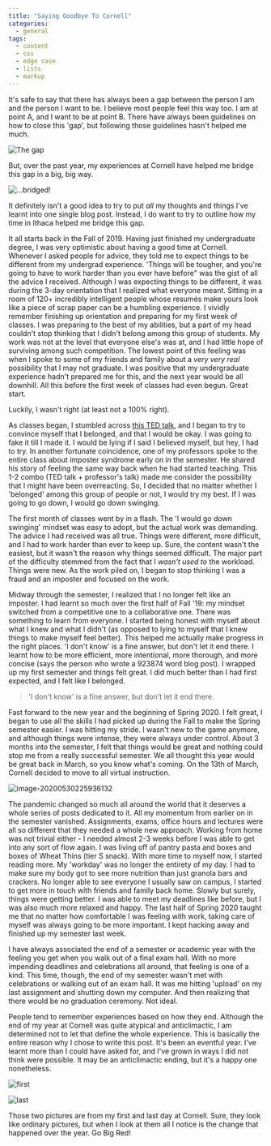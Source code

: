 ```yaml
---
title: "Saying Goodbye To Cornell"
categories:
  - general
tags:
  - content
  - css
  - edge case
  - lists
  - markup
---
```


It's safe to say that there has always been a gap between the person I am and the person I want to be. I believe most people feel this way too. I am at point A, and I want to be at point B. There have always been guidelines on how to close this 'gap', but following those guidelines hasn't helped me much. 

![The gap](/assets/images/posts/post1/ill1.jpg)

But, over the past year, my experiences at Cornell have helped me bridge this gap in a big, big way.

![...bridged!](/assets/images/posts/post1/ill2.png)

It definitely isn't a good idea to try to put *all* my thoughts and things I've learnt into one single blog post. Instead, I do want to try to outline how my time in Ithaca helped me bridge this gap.

It all starts back in the Fall of 2019. Having just finished my undergraduate degree, I was very optimistic about having a good time at Cornell. Whenever I asked people for advice, they told me to expect things to be different from my undergrad experience. 'Things will be tougher, and you're going to have to work harder than you ever have before" was the gist of all the advice I received. Although I was expecting things to be different, it was during the 3-day orientation that I realized what everyone meant. Sitting in a room of 120+ incredibly intelligent people whose resumés make yours look like a piece of scrap paper can be a humbling experience. I  vividly remember finishing up orientation and preparing for my first week of classes. I was preparing to the best of my abilities, but a part of my head couldn't stop thinking that I didn't belong among this group of students. My work was not at the level that everyone else's was at, and I had little hope of surviving among such competition. The lowest point of this feeling was when I spoke to some of my friends and family about a *very very real* possibility that I may not graduate. I was positive that my undergraduate experience hadn't prepared me for this, and the next year would be all downhill. All this before the first week of classes had even begun. Great start.

Luckily, I wasn't right (at least not a 100% right). 

As classes began, I stumbled across [this TED talk](https://www.ted.com/talks/amy_cuddy_your_body_language_may_shape_who_you_are?language=en), and I began to try to convince myself that I belonged, and that I would be okay. I was going to fake it till I made it. I would be lying if I said I believed myself, but hey, I had to try. In another fortunate coincidence, one of my professors spoke to the entire class about imposter syndrome early on in the semester. He shared his story of feeling the same way back when he had started teaching. This 1-2 combo (TED talk + professor's talk) made me consider the possibility that I might have been overreacting. So, I decided that no matter whether I 'belonged' among this group of people or not, I would try my best. If I was going to go down, I would go down swinging.

The first month of classes went by in a flash. The 'I would go down swinging' mindset was easy to adopt, but the actual work was demanding. The advice I had received was all true. Things were different, more difficult, and I had to work harder than ever to keep up. Sure, the content wasn't the easiest, but it wasn't the reason why things seemed difficult. The major part of the difficulty stemmed from the fact that I *wasn't used to* the workload. Things were new. As the work piled on, I began to stop thinking I was a fraud and an imposter and focused on the work. 

Midway through the semester, I realized that I no longer felt like an imposter. I had learnt so much over the first half of Fall '19: my mindset switched from a competitive one to a collaborative one. There was something to learn from everyone. I started being honest with myself about what I knew and what I didn't (as opposed to lying to myself that I knew things to make myself feel better). This helped me actually make progress in the right places. 'I don't know' is a fine answer, but don't let it end there. I learnt how to be more efficient, more intentional, more thorough, and more concise (says the person who wrote a 923874 word blog post). I wrapped up my first semester and things felt great. I did much better than I had first expected, and I felt like I belonged. 

> 'I don't know' is a fine answer, but don't let it end there.

Fast forward to the new year and the beginning of Spring 2020. I felt great, I began to use all the skills I had picked up during the Fall to make the Spring semester easier. I was hitting my stride. I wasn't new to the game anymore, and although things were intense, they were always under control. About 3 months into the semester, I felt that things would be great and nothing could stop me from a really successful semester. We all thought this year would be great back in March, so you know what's coming. On the 13th of March, Cornell decided to move to all virtual instruction. 

![image-20200530225936132](/assets/images/posts/post1/screenie.png)

The pandemic changed so much all around the world that it deserves a whole series of posts dedicated to it. All my momentum from earlier on in the semester vanished. Assignments, exams, office hours and lectures were all so different that they needed a whole new approach. Working from home was not trivial either - I needed almost 2-3 weeks before I was able to get into any sort of flow again. I was living off of pantry pasta and boxes and boxes of Wheat Thins (tier S snack). With more time to myself now, I started reading more. My 'workday' was no longer the entirety of my day. I had to make sure my body got to see more nutrition than just granola bars and crackers. No longer able to see everyone I usually saw on campus, I started to get more in touch with friends and family back home. Slowly but surely, things were getting better. I was able to meet my deadlines like before, but I was also much more relaxed and happy. The last half of Spring 2020 taught me that no matter how comfortable I was feeling with work, taking care of myself was always going to be more important. I kept hacking away and finished up my semester last week. 

I have always associated the end of a semester or academic year with the feeling you get when you walk out of a final exam hall. With no more impending deadlines and celebrations all around, that feeling is one of a kind. This time, though, the end of my semester wasn't met with celebrations or walking out of an exam hall. It was me hitting 'upload' on my last assignment and shutting down my computer. And then realizing that there would be no graduation ceremony. Not ideal. 

People tend to remember experiences based on how they end. Although the end of my year at Cornell was quite atypical and anticlimactic, I am determined not to let that define the whole experience. This is basically the entire reason why I chose to write this post. It's been an eventful year. I've learnt more than I could have asked for, and I've grown in ways I did not think were possible. It may be an anticlimactic ending, but it's a happy one nonetheless.

![first](/assets/images/posts/post1/first.jpg)

![last](/assets/images/posts/post1/last.jpg)

Those two pictures are from my first and last day at Cornell. Sure, they look like ordinary pictures, but when I look at them all I notice is the change that happened over the year. Go Big Red!